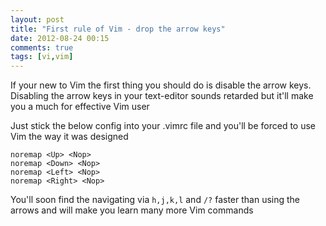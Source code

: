 ```yaml
---
layout: post
title: "First rule of Vim - drop the arrow keys"
date: 2012-08-24 00:15
comments: true
tags: [vi,vim]
---
```


If your new to Vim the first thing you should do is disable the arrow keys.
Disabling the arrow keys in your text-editor sounds retarded but it'll make you a much for effective Vim user

Just stick the  below config into your .vimrc
file and you'll be forced to use Vim the way it was designed

    noremap <Up> <Nop>
    noremap <Down> <Nop>
    noremap <Left> <Nop>
    noremap <Right> <Nop>

You'll soon find the navigating via `h,j,k,l` and `/?` faster than using the arrows and will make you learn many more Vim commands
